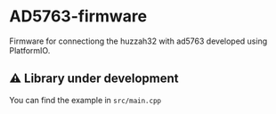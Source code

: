 # AD5763-firmware

Firmware for connectiong the huzzah32 with ad5763 developed using PlatformIO.

## :warning: Library under development

You can find the example in `src/main.cpp`